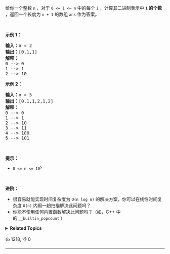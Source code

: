 <p>给你一个整数 <code>n</code> ，对于&nbsp;<code>0 &lt;= i &lt;= n</code> 中的每个 <code>i</code> ，计算其二进制表示中 <strong><code>1</code> 的个数</strong> ，返回一个长度为 <code>n + 1</code> 的数组 <code>ans</code> 作为答案。</p>

<p>&nbsp;</p>

<div class="original__bRMd"> 
 <div> 
  <p><strong>示例 1：</strong></p> 
 </div>
</div>

<pre>
<strong>输入：</strong>n = 2
<strong>输出：</strong>[0,1,1]
<strong>解释：</strong>
0 --&gt; 0
1 --&gt; 1
2 --&gt; 10
</pre>

<p><strong>示例 2：</strong></p>

<pre>
<strong>输入：</strong>n = 5
<strong>输出：</strong>[0,1,1,2,1,2]
<strong>解释：</strong>
0 --&gt; 0
1 --&gt; 1
2 --&gt; 10
3 --&gt; 11
4 --&gt; 100
5 --&gt; 101
</pre>

<p>&nbsp;</p>

<p><strong>提示：</strong></p>

<ul> 
 <li><code>0 &lt;= n &lt;= 10<sup>5</sup></code></li> 
</ul>

<p>&nbsp;</p>

<p><strong>进阶：</strong></p>

<ul> 
 <li>很容易就能实现时间复杂度为 <code>O(n log n)</code> 的解决方案，你可以在线性时间复杂度 <code>O(n)</code> 内用一趟扫描解决此问题吗？</li> 
 <li>你能不使用任何内置函数解决此问题吗？（如，C++ 中的&nbsp;<code>__builtin_popcount</code> ）</li> 
</ul>

<details><summary><strong>Related Topics</strong></summary>位运算 | 动态规划</details><br>

<div>👍 1218, 👎 0<span style='float: right;'></span></div>

<div id="labuladong"><hr>

</div>



